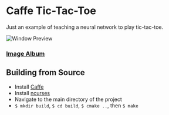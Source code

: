 # Caffe Tic-Tac-Toe

Just an example of teaching a neural network to play tic-tac-toe.

![Window Preview](https://i.imgur.com/RCzNfYk.png)

### [Image Album](https://imgur.com/a/irmkF)

## Building from Source
* Install [Caffe](https://github.com/BVLC/caffe)
* Install [ncurses](https://en.wikipedia.org/wiki/Ncurses)
* Navigate to the main directory of the project
* `$ mkdir build`, `$ cd build`, `$ cmake ..`, then `$ make`
